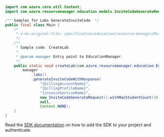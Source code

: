 ```java
import com.azure.core.util.Context;
import com.azure.resourcemanager.education.models.InviteCodeGenerateRequest;

/** Samples for Labs GenerateInviteCode. */
public final class Main {
    /*
     * x-ms-original-file: specification/education/resource-manager/Microsoft.Education/preview/2021-12-01-preview/examples/GenerateInviteCode.json
     */
    /**
     * Sample code: CreateLab.
     *
     * @param manager Entry point to EducationManager.
     */
    public static void createLab(com.azure.resourcemanager.education.EducationManager manager) {
        manager
            .labs()
            .generateInviteCodeWithResponse(
                "{billingAccountName}",
                "{billingProfileName}",
                "{invoiceSectionName}",
                new InviteCodeGenerateRequest().withMaxStudentCount(10.0f),
                null,
                Context.NONE);
    }
}
```

Read the [SDK documentation](https://github.com/Azure/azure-sdk-for-java/blob/azure-resourcemanager-education_1.0.0-beta.1/sdk/education/azure-resourcemanager-education/README.md) on how to add the SDK to your project and authenticate.
